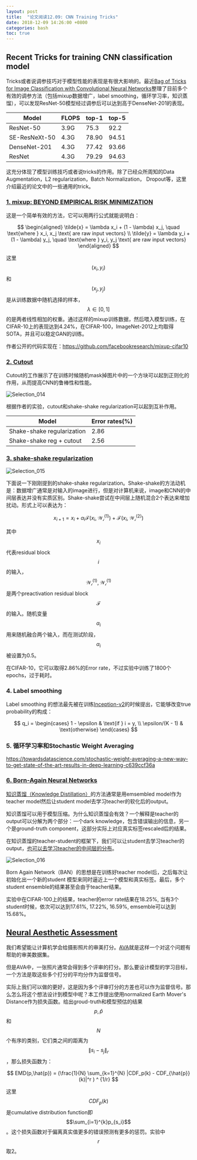```yaml
---
layout: post
title:  "论文阅读12.09: CNN Training Tricks"
date: 2018-12-09 14:26:00 +0800
categories: bash
toc: true
---
```


## Recent Tricks for training CNN classification model

Tricks或者说调参技巧对于模型性能的表现是有很大影响的。最近[Bag of Tricks for Image Classification with Convolutional Neural Networks](https://arxiv.org/pdf/1812.01187v2.pdf)整理了目前多个有效的调参方法（包括mixup数据增广，label smoothing，循环学习率，知识蒸馏），可以发现ResNet-50模型经过调参后可以达到高于DenseNet-201的表现。

| Model         | FLOPS | top-1 | top-5 |
|---------------|-------|-------|-------|
| ResNet-50     |  3.9G | 75.3  | 92.2  |
| SE-ResNeXt-50 |  4.3G | 78.90 | 94.51 |
| DenseNet-201  |  4.3G | 77.42 | 93.66 |
| ResNet        |  4.3G | 79.29 | 94.63 |

这充分体现了模型训练技巧或者说tricks的作用。除了已经众所周知的Data Augmentation，L2 regularization，Batch Normalization， Dropout等，这里介绍最近的论文中的一些通用的trick。

### [1. mixup: BEYOND EMPIRICAL RISK MINIMIZATION](https://arxiv.org/abs/1710.09412)

这是一个简单有效的方法，它可以用两行公式就能说明白：

$$
\begin{aligned}
\tilde{x} = \lambda x_i + (1 - \lambda) x_j, \quad \text{where } x_i, x_j \text{ are raw input vectors} \\
\tilde{y} = \lambda y_i + (1 - \lambda) y_j, \quad \text{where } y_i, y_j \text{ are raw input vectors}
\end{aligned}
$$

这里$$(x_i, y_i)$$和$$(x_j, y_j)$$是从训练数据中随机选择的样本，$$\lambda \in [0, 1]$$的是两者线性相加的权重。通过这样的mixup训练数据，然后喂入模型训练，在CIFAR-10上的表现达到4.24%，在CIFAR-100，ImageNet-2012上均取得SOTA，并且可以稳定GAN的训练。

作者公开的代码实现在：https://github.com/facebookresearch/mixup-cifar10

### [2. Cutout](https://arxiv.org/pdf/1708.04552.pdf)

Cutout的工作展示了在训练时候随机mask掉图片中的一个方块可以起到正则化的作用，从而提高CNN的鲁棒性和性能。

![Selection_014](https://i.imgur.com/NpmsrFY.png)

根据作者的实验，cutout和shake-shake regularization可以起到互补作用。


| Model                      | Error rates(%) |
|----------------------------|----------------|
| Shake-shake regularization | 2.86           |
| Shake-shake reg + cutout   | 2.56           |


### [3. shake-shake regularization](https://arxiv.org/pdf/1705.07485.pdf)

![Selection_015](https://i.imgur.com/fTiduGT.png)

下面说一下刚刚提到的shake-shake regularization。Shake-shake的方法动机是：数据增广通常是对输入的image进行，但是对计算机来说，image和CNN的中间层表达并没有实质区别。Shake-shake尝试在中间层上随机混合2个表达来增加扰动。形式上可以表达为：

$$
x_{i+1} = x_i + \alpha_i \mathcal{F}(x_i, \mathcal{W_i^{(1)}}) + \mathcal{F}(x_i, \mathcal{W_i^{(2)}})
$$

其中$$x_i$$代表residual block $$i$$ 的输入，$$\mathcal{W_i^{(1)}}, \mathcal{W_i^{(1)}}$$ 是两个preactivation residual block $$\mathcal{F}$$ 的输入。随机变量$$\alpha_i$$用来随机融合两个输入，而在测试阶段，$$\alpha_i$$被设置为0.5。

在CIFAR-10，它可以取得2.86%的Error rate，不过实验中训练了1800个epochs，过于耗时。

### 4. Label smoothing

Label smoothing 的想法最先被在训练[Inception-v2](https://arxiv.org/pdf/1812.01187v2.pdf#page=9&zoom=100,0,640)的时候提出，它能够改变true probability的构成：

$$
q_i =
\begin{cases}
1 - \epsilon & \text{if } i = y, \\
\epsilon/(K - 1) & \text{otherwise}
\end{cases}
$$

### 5. 循环学习率和Stochastic Weight Averaging

https://towardsdatascience.com/stochastic-weight-averaging-a-new-way-to-get-state-of-the-art-results-in-deep-learning-c639ccf36a

### [6. Born-Again Neural Networks](https://arxiv.org/pdf/1805.04770.pdf)

[知识蒸馏（Knowledge Distillation）](https://medium.com/neural-machines/knowledge-distillation-dc241d7c2322)的方法通常是用emsembled model作为teacher model然后让student model去学习teacher的软化后的output。

知识蒸馏可以用于模型压缩。为什么知识蒸馏会有效？一个解释是teacher的output可以分解为两个部分：一个dark knowledge，包含错误输出的信息，另一个是ground-truth component，这部分实际上对应真实标签rescaled后的结果。

在知识蒸馏的teacher-student的框架下，我们可以让student去学习teacher的output，[也可以去学习teacher的中间层的分布](http://openaccess.thecvf.com/content_cvpr_2017/papers/Yim_A_Gift_From_CVPR_2017_paper.pdf)。


![Selection_016](https://i.imgur.com/TAd6D2X.png)

Born Again Network（BAN）的思想是在训练好teacher model后，之后每次让初始化出一个新的student 模型来同时逼近上一个模型和真实标签。最后，多个student ensemble的结果甚至会由于teacher结果。

实验中在CIFAR-100上的结果，teacher的error rate结果在18.25%, 当有3个student时候，依次可以达到17.61%, 17.22%, 16.59%, emsemble可以达到15.68%。

## [Neural Aesthetic Assessment](https://arxiv.org/pdf/1709.05424.pdf)

我们希望能让计算机学会给摄影照片的审美打分。[AVA](http://refbase.cvc.uab.es/files/MMP2012a.pdf)就是这样一个对这个问题有帮助的审美数据集。

但是AVA中，一张照片通常会得到多个评审的打分。那么要设计模型的学习目标，一个方法是取这些多个打分的平均分作为监督信号。

实际上我们可以做的更好，这是因为多个评审打分的方差也可以作为监督信号。那么怎么将这个想法设计到模型中呢？本工作提出使用normalized Earth Mover's Distance作为损失函数。给出groud-truth和模型预估的结果$$p,\hat{p}$$和$$N$$个有序的类别，它们类之间的距离为 $$\|s_i - s_j\|_r$$，那么损失函数为：

$$
EMD(p,\hat{p}) = (\frac{1}{N} \sum_{k=1}^{N} |CDF_p(k) - CDF_{\hat{p}}(k)|^r ) ^ {1/r}
$$

这里$$CDF_p(k)$$是cumulative distribution function即$$\sum_{i=1}^{k}p_{s_i}$$。这个损失函数对于偏离真实值更多的错误预测有更多的惩罚。实验中$$r$$取2。

